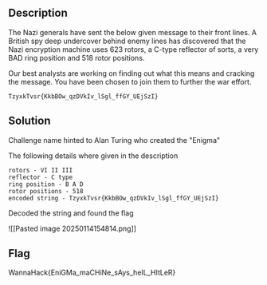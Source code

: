 ## Description
The Nazi generals have sent the below given message to their front lines. A British spy deep undercover behind enemy lines has discovered that the Nazi encryption machine uses 623 rotors, a C-type reflector of sorts, a very BAD ring position and 518 rotor positions.

Our best analysts are working on finding out what this means and cracking the message. You have been chosen to join them to further the war effort.

`TzyxkTvsr{KkbBOw_qzDVkIv_lSgl_ffGY_UEjSzI}`

## Solution
Challenge name hinted to Alan Turing who created the "Enigma"

The following details where given in the description

	rotors - VI II III
	reflector - C type
	ring position - B A D
	rotor positions - 518
	encoded string - TzyxkTvsr{KkbBOw_qzDVkIv_lSgl_ffGY_UEjSzI}

Decoded the string and found the flag

![[Pasted image 20250114154814.png]]

## Flag
WannaHack{EniGMa_maCHiNe_sAys_heIL_HItLeR}